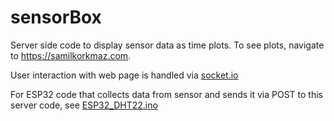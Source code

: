 # sensorBox
Server side code to display sensor data as time plots. To see plots, navigate to https://samilkorkmaz.com.

User interaction with web page is handled via [socket.io](https://socket.io/)

For ESP32 code that collects data from sensor and sends it via POST to this server code, see [ESP32_DHT22.ino](https://gist.github.com/samilkorkmaz/779ae74e0a3c7c5170625320f60a6a7f)
